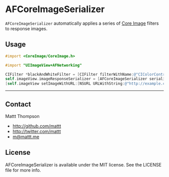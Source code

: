 AFCoreImageSerializer
=====================

`AFCoreImageSerializer` automatically applies a series of [Core Image](https://developer.apple.com/library/Mac/documentation/GraphicsImaging/Conceptual/CoreImaging/ci_intro/ci_intro.html) filters to response images.

## Usage

```objective-c
#import <CoreImage/CoreImage.h>

#import "UIImageView+AFNetworking"

CIFilter *blackAndWhiteFilter = [CIFilter filterWithName:@"CIColorControls" keysAndValues:@"inputBrightness", @(0.0), @"inputContrast", @(1.1), @"inputSaturation", @(0.0), nil];
self.imageView.imageResponseSerializer = [AFCoreImageSerializer serializerWithFilters:@[blackAndWhiteFilter]];
[self.imageView setImageWithURL:[NSURL URLWithString:@"http://example.com/image.png"]];
```

---

## Contact

Mattt Thompson

- http://github.com/mattt
- http://twitter.com/mattt
- m@mattt.me

## License

AFCoreImageSerializer is available under the MIT license. See the LICENSE file for more info.
